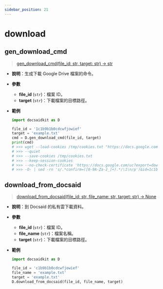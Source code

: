 ```yaml
---
sidebar_position: 21
---
```


# download

## gen_download_cmd

> [gen_download_cmd(file_id: str, target: str) -> str](https://github.com/DocsaidLab/DocsaidKit/blob/71170598902b6f8e89a969f1ce27ed4fd05b2ff2/docsaidkit/utils/utils.py#L68)

- **說明**：生成下載 Google Drive 檔案的命令。

- **參數**
    - **file_id** (`str`)：檔案 ID。
    - **target** (`str`)：下載檔案的目標路徑。

- **範例**

    ```python
    import docsaidkit as D

    file_id = '1c1b9b1b0cdcwfjowief'
    target = 'example.txt'
    cmd = D.gen_download_cmd(file_id, target)
    print(cmd)
    # >>> wget --load-cookies /tmp/cookies.txt "https://docs.google.com/uc?export=download&confirm=$(wget
    # >>> --quiet
    # >>> --save-cookies /tmp/cookies.txt
    # >>> --keep-session-cookies
    # >>> --no-check-certificate 'https://docs.google.com/uc?export=download&id=1c1b9b1b0cdcwfjowief'
    # >>> -O- | sed -rn 's/.*confirm=([0-9A-Za-z_]+).*/\1\n/p')&id=1c1b9b1b0cdcwfjowief" -O example.txt && rm -rf /tmp/cookies.txt
    ```

## download_from_docsaid

> [download_from_docsaid(file_id: str, file_name: str, target: str) -> None](https://github.com/DocsaidLab/DocsaidKit/blob/71170598902b6f8e89a969f1ce27ed4fd05b2ff2/docsaidkit/utils/utils.py#L79)

- **說明**：到 Docsaid 的私有雲下載資料。

- **參數**
    - **file_id** (`str`)：檔案 ID。
    - **file_name** (`str`)：檔案名稱。
    - **target** (`str`)：下載檔案的目標路徑。

- **範例**

    ```python
    import docsaidkit as D

    file_id = 'c1b9b1b0cdcwfjowief'
    file_name = 'example.txt'
    target = 'example.txt'
    D.download_from_docsaid(file_id, file_name, target)
    ```
